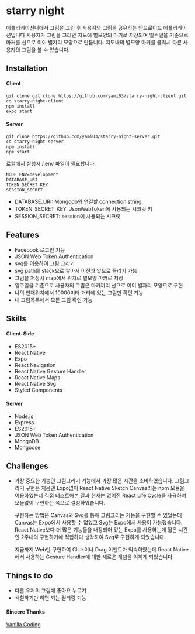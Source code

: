 # starry night

애플리케이션내에서 그림을 그린 후 사용자와 그림을 공유하는 안드로이드 애플리케이션입니다
사용자가 그림을 그리면 지도에 별모양의 마커로 저장되며 일주일을 기준으로 마커를 선으로 이어 별자리 모양으로 만듭니다.
지도내의 별모양 마커를 클릭시 다른 사용자의 그림을 볼 수 있습니다.

## Installation

#### Client

```
git clone git clone https://github.com/yami03/starry-night-client.git
cd starry-night-client
npm install
expo start
```

#### Server

```
git clone https://github.com/yami03/starry-night-server.git
cd starry-night-server
npm install
npm start
```

로컬에서 실행시 /.env 파일이 필요합니다.

```
NODE_ENV=development
DATABASE_URI
TOKEN_SECRET_KEY
SESSION_SECRET
```

- DATABASE_URI: Mongodb와 연결할 connection string
- TOKEN_SECRET_KEY: JsonWebToken에 사용되는 시크릿 키
- SESSION_SECRET: session에 사용되는 시크릿

## Features

* Facebook 로그인 기능
* JSON Web Token Authentication
* svg를 이용하여 그림 그리기
* svg path를 stack으로 쌓아서 이전과 앞으로 돌리기 가능
* 그림을 저장시 map에서 위치로 별모양 마커로 저장
* 일주일을 기준으로 사용자의 그림은 마커끼리 선으로 이어 별자리 모양으로 구현
* 나의 현재위치에서 10000미터 거리에 있는 그림만 확인 가능
* 내 그림목록에서 모든 그림 확인 가능

## Skills

#### Client-Side

* ES2015+
* React Native
* Expo
* React Navigation
* React Native Gesture Handler
* React Native Maps
* React Native Svg
* Styled Components

#### Server

- Node.js
- Express
- ES2015+
- JSON Web Token Authentication
- MongoDB
- Mongoose

## Challenges

* 가장 중요한 기능인 그림그리기 기능에서 가장 많은 시간을 소비하였습니다. 그림그리기 구현은 처음엔 Expo없이 React Native Sketch Canvas라는 npm 모듈을 이용하였는데 직접 테스트해본 결과 현재는 없어진 React Life Cycle을 사용하여 모듈없이 구현하는 쪽으로 결정하였습니다.

  구현하는 방법은 Canvas와 Svg를 통해 그림그리는 기능을 구현할 수 있었는데 Canvas는 Expo에서 사용할 수 없었고 Svg는 Expo에서 사용이 가능했습니다.
  React Native보다 더 많은 기능들을 내장되어 있는 Expo를 사용하는게 짧은 시간인 2주내의 구현하기에 적합하다 생각하여 Svg로 구현하게 되었습니다.

  지금까지 Web만 구현하여 Click이나 Drag 이벤트가 익숙하였는데 React Native에서 사용하는 Gesture Handler에 대한 새로운 개념을 익히게 되었습니다.

## Things to do

* 다른 유저의 그림에 좋아요 누르기
* 색칠하기만 하면 되는 컬러링 기능

#### Sincere Thanks

[Vanilla Coding](https://github.com/vanilla-coding)




